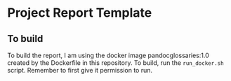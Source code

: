 # Project Report Template

## To build
To build the report, I am using the docker image pandocglossaries:1.0 created by the Dockerfile in this repository. To build, run the `run_docker.sh` script. Remember to first give it permission to run.